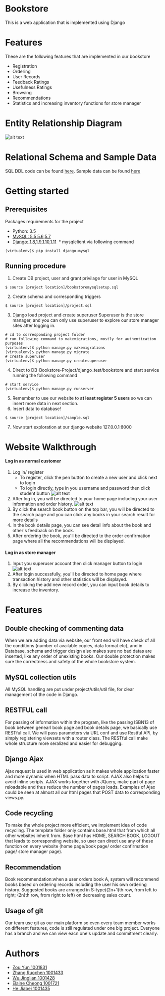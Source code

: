 # Bookstore
This is a web application that is implemented using Django 

# Features
These are the following features that are implemented in our bookstore

  * Registration 
  * Ordering
  * User Records
  * Feedback Ratings
  * Usefulness Ratings
  * Browsing 
  * Recommendations
  * Statistics and increasing inventory functions for store manager
  
# Entity Relationship Diagram
![alt text](https://github.com/RosenZhang/DB-Bookstore-Project/blob/master/DB_bookstore.jpg)

# Relational Schema and Sample Data
SQL DDL code can be found [here](https://github.com/RosenZhang/DB-Bookstore-Project/blob/schemedesign/project.sql).
Sample data can be found [here](https://github.com/RosenZhang/DB-Bookstore-Project/blob/schemedesign/sample.sql)

# Getting started
## Prerequisites
Packages requirements for the project
  * Python: 3.5
  * [MySQL: 5.5,5.6,5.7](https://dev.mysql.com/downloads/installer/)
  * [Django: 1.8,1.9,1.10,1.11](https://docs.djangoproject.com/en/2.0/intro/install/)
  * mysqlclient via following command
```shell
(virtualenv)$ pip install django-mysql
```

## Running procedure
1. Create DB project, user and grant privilage for user in MySQL
```MySQL
$ source [project location]/bookstoremysqlsetup.sql
```
2. Create schema and corresponding triggers
```MySQL
$ source [project location]/project.sql
```
3. Django load project and create superuser
Superuser is the store manager, and you can only use superuser to explore our store manager sites after logging in.
```shell
# cd to corresponding project folder
# run following command to makemigrations, mostly for authentication purposes
(virtualenv)$ python manage.py makemigrations
(virtualenv)$ python manage.py migrate
# create superuser
(virtualenv)$ python manage.py createsuperuser
```
4. Direct to DB-Bookstore-Project/django_test/bookstore and start service running the following command
```shell
# start service
(virtualenv)$ python manage.py runserver
```
5. Remember to use our website to **at least register 5 users** so we can insert more data in next section.
6. Insert data to database!
```MySQL
$ source [project location]/sample.sql
```
7. Now start exploration at our django website 127.0.0.1:8000
# Website Walkthrough
#### Log in as normal customer
1. Log in/ register
    * To register, click the pen button to create a new user and click next to login
    * To login directly, type in you username and password then click student button
![alt text](https://github.com/RosenZhang/DB-Bookstore-Project/blob/master/Login.png)
2. After log in, you will be directed to your home page including your user information and order history.
![alt text](https://github.com/RosenZhang/DB-Bookstore-Project/blob/master/User_Profile.png)
3. By click the search book button on the top bar, you will be directed to the search page and you can click any books in your search result for more details
4. In the book details page, you can see detail info about the book and other's feedback on the book.
5. After ordering the book, you'll be directed to the order confirmation page where all the recommendations will be displayed.
#### Log in as store manager
1. Input you superuser account then click manager button to login
![alt text](https://github.com/RosenZhang/DB-Bookstore-Project/blob/master/Storemanager.png)
2. After login successfully, you'll be directed to home page where transaction history and other statistics will be displayed.
3. By clicking the add new record order, you can input book details to increase the inventory.

# Features
## Double checking of commenting data
When we are adding data via website, our front end will have check of all the conditions (number of available copies, data format etc), and in Database, schema and trigger design also makes sure no bad datas are inserted, like any order of unexisting books. Our double protection makes sure the correctness and safety of the whole bookstore system.

## MySQL collection utils
All MySQL handling are put under project/utils/util file, for clear management of the code in Django.

## RESTFUL call
For passing of information within the program, like the passing ISBN13 of book between genearl book page and book details page, we basically use RESTful call. We will pass parameters via URL conf and use Restful API, by simply registering viewsets with a router class. The RESTful call make whole structure more seralized and easier for debugging.

## Django Ajax
Ajax request is used in web application as it makes whole application faster and more dynamic when HTML pass data to script. AJAX also helps to avoid inline scripts. AJAX works together with JQuery, make part of page reloadable and thus reduce the number of pages loads.
Examples of Ajax could be seen at almost all our html pages that POST data to corresponding views.py.

## Code recycling
To make the whole project more efficient, we implement idea of code recycling. The template folder only contains base.html that from which all other websites inherit from. Base html has HOME, SEARCH BOOK, LOGOUT that leads to corresponding website, so user can direct use any of these function on every website (home page/book page/ order confirmation page/ store manager page).

## Recommendation
Book recommendation:when a user orders book A, system will recommend books based on ordering records including the user his own ordering history. Suggested books are arranged in S-type((2n+1)th row, from left to right; (2n)th row, from right to left) on decreasing sales count.

## Usage of git
Our team use git as our main platform so even every team member works on different features, code is still regulated under one big project. Everyone has a branch and we can view eacn one's update and commitment clearly.

# Authors
  * [Zou Yun 1001831](https://github.com/pappar1027)
  * [Zhang Ruochen 1001433](https://github.com/RosenZhang)
  * [Wu Jinglian 1001428](https://github.com/Gilliamwu)
  * [Elaine Cheong 1001721](https://github.com/ElaineJ)
  * [He Jiabei 1001435](https://github.com/HeJiabei616)


